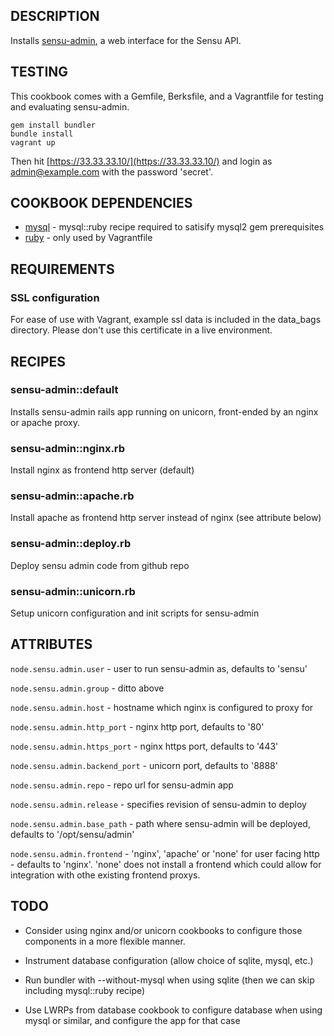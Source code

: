 ## DESCRIPTION

Installs [sensu-admin](https://github.com/sensu/sensu-admin), a web interface for the Sensu API.

## TESTING

This cookbook comes with a Gemfile, Berksfile, and a Vagrantfile for
testing and evaluating sensu-admin.

```
gem install bundler
bundle install
vagrant up
```

Then hit [https://33.33.33.10/](https://33.33.33.10/) and login as admin@example.com with the password 'secret'.

## COOKBOOK DEPENDENCIES

* [mysql](http://community.opscode.com/cookbooks/mysql) - mysql::ruby recipe required to satisify mysql2 gem prerequisites
* [ruby](http://community.opscode.com/cookbooks/ruby) - only used by Vagrantfile

## REQUIREMENTS

### SSL configuration

For ease of use with Vagrant, example ssl data is included in the data_bags directory. Please don't use this certificate in a live environment.

## RECIPES

### sensu-admin::default

Installs sensu-admin rails app running on unicorn, front-ended by an nginx or apache proxy.

### sensu-admin::nginx.rb        

Install nginx as frontend http server (default)

### sensu-admin::apache.rb       

Install apache as frontend http server instead of nginx (see attribute below)

### sensu-admin::deploy.rb       

Deploy sensu admin code from github repo

### sensu-admin::unicorn.rb

Setup unicorn configuration and init scripts for sensu-admin

## ATTRIBUTES

`node.sensu.admin.user` - user to run sensu-admin as, defaults to 'sensu'

`node.sensu.admin.group` - ditto above

`node.sensu.admin.host` - hostname which nginx is configured to proxy for

`node.sensu.admin.http_port` - nginx http port, defaults to '80'

`node.sensu.admin.https_port` - nginx https port, defaults to '443'

`node.sensu.admin.backend_port` - unicorn port, defaults to '8888'

`node.sensu.admin.repo` - repo url for sensu-admin app

`node.sensu.admin.release` - specifies revision of sensu-admin to deploy

`node.sensu.admin.base_path` - path where sensu-admin will be deployed, defaults to '/opt/sensu/admin'

`node.sensu.admin.frontend` - 'nginx', 'apache' or 'none' for user facing http - defaults to 'nginx'. 'none' does not install a frontend which could allow for integration with othe existing frontend proxys.

## TODO

* Consider using nginx and/or unicorn cookbooks to configure those components in a more flexible manner.

* Instrument database configuration (allow choice of sqlite, mysql, etc.)

* Run bundler with --without-mysql when using sqlite (then we can skip including mysql::ruby recipe)

* Use LWRPs from database cookbook to configure database when using mysql or similar, and configure the app for that case
